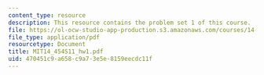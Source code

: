 ```yaml
---
content_type: resource
description: This resource contains the problem set 1 of this course.
file: https://ol-ocw-studio-app-production.s3.amazonaws.com/courses/14-454-economic-crises-spring-2011/470451c9a658c9a73e5e8159eecdc11f_MIT14_454S11_hw1.pdf
file_type: application/pdf
resourcetype: Document
title: MIT14_454S11_hw1.pdf
uid: 470451c9-a658-c9a7-3e5e-8159eecdc11f
---
```

